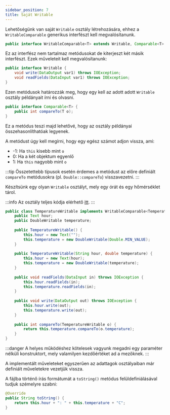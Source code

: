 ```yaml
---
sidebar_position: 7
title: Saját Writable
---
```


Lehetőségünk van saját `Writable` osztály létrehozására, ehhez a `WritableComparable` generikus interfészt kell
megvalósítanunk.

```java
public interface WritableComparable<T> extends Writable, Comparable<T> { }
```

Ez az interfész nem tartalmaz metódusokat de kiterjeszt két másik interfészt. Ezek műveleteit kell megvalósítanunk:

```java
public interface Writable {
    void write(DataOutput var1) throws IOException;
    void readFields(DataInput var1) throws IOException;
}
```

Ezen metódusok határozzák meg, hogy egy kell az adott adott `Writable` osztály példányait írni és olvasni.

```java
public interface Comparable<T> {
    public int compareTo(T o);
}
```
Ez a metódus teszi majd lehetővé, hogy az osztály példányai összehasonlíthatóak legyenek.

A metódust úgy kell megírni, hogy egy egész számot adjon vissza, ami:
- -1: Ha `this` kisebb mint `o`
- 0: Ha a két objektum egyenlő
- 1: Ha `this` nagyobb mint `o`

:::tip
Összetettebb típusok esetén érdemes a metódust az előre definiált `compareTo` metódusokra (pl. `Double::compareTo`)
visszavezetni.
:::

Készítsünk egy olyan `Writable` osztályt, mely egy órát és egy hőmérséklet tárol.

:::info
Az osztály teljes kódja elérhető
[itt](https://github.com/Valentinusz/elte-ik-bsc/blob/main/5/bigdata/hadoop/maxTemp/src/temp/TemperatureWritable.java).
:::

```java
public class TemperatureWritable implements WritableComparable<TemperatureWritable> {
    public Text hour;
    public DoubleWritable temperature;
    
    public TemperatureWritable() {
        this.hour = new Text("");
        this.temperature = new DoubleWritable(Double.MIN_VALUE);
    }
    
    public TemperatureWritable(String hour, double temperature) {
        this.hour = new Text(hour);
        this.temperature = new DoubleWritable(temperature);
    }
    
    public void readFields(DataInput in) throws IOException {
        this.hour.readFields(in);
        this.temperature.readFields(in);
    }
    
    public void write(DataOutput out) throws IOException {
        this.hour.write(out);
        this.temperature.write(out);
    }
    
    public int compareTo(TemperatureWritable o) {
        return this.temperature.compareTo(o.temperature);
    }
}
```
:::danger
A helyes működéshez kötelesek vagyunk megadni egy paraméter nélküli konstruktort, mely valamilyen kezdőértéket ad a
mezőknek.
:::

A implementált műveleteket egyszerűen az adattagok osztályaiban már definiált műveletekre vezetjük vissza.

A fájlba történő írás formátumát a `toString()` metódus felüldefiniálásával tudjuk szémelyre szabni:

```java
@Override
public String toString() {
    return this.hour + ": " + this.temperature + "C";
}
```
